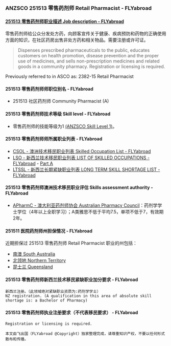 ### ANZSCO 251513 零售药剂师 Retail Pharmacist - FLYabroad ###

####  [251513 零售药剂师职业描述 Job description - FLYabroad](http://www.flyabroadvisa.com/anzsco/2515.html#251513)

零售药剂师给公众分发处方药，向顾客宣传关于健康、疾病预防和药物的正确使用方面的知识，在社区药房出售非处方药和相关物品。需要注册或许可证。 

>  Dispenses prescribed pharmaceuticals to the public, educates customers on health promotion, disease prevention and the proper use of medicines, and sells non-prescription medicines and related goods in a community pharmacy. Registration or licensing is required.

Previously referred to in ASCO as:
2382-15 Retail Pharmacist

#### 251513 零售药剂师师职位别名 - FLYabroad
 
- 251513	 社区药剂师 Community Pharmacist (A)

#### 251513 零售药剂师技术等级 Skill level - FLYabroad

- 零售药剂师的技能等级为1 [(ANZSCO Skill Level 1)](http://www.flyabroadvisa.com/anzsco/)。

#### 251513 零售药剂师师所属职业列表 - FLYabroad

- [CSOL - 澳洲技术移民职业列表 Skilled Occupation List - FLYabroad](http://www.flyabroadvisa.com/sol/)
- [LSO - 新西兰技术移民职业列表 LIST OF SKILLED OCCUPATIONS - FLYabroad](http://nz.flyabroadvisa.com/lso/) - [Part A](parta)
- [LTSSL - 新西兰长期紧缺职业列表 LONG TERM SKILL SHORTAGE LIST - FLYabroad](http://nz.flyabroadvisa.com/work-residence/ltssl.html)

#### 251513 零售药剂师澳洲技术移民职业评估 Skills assessment authority - FLYabroad

- [APharmC - 澳大利亚药剂师协会  Australian Pharmacy Council](http://www.flyabroadvisa.com/ass/apharmc.html)：药剂学学士学位（4年以上全职学习）；A类雅思不低于平均7.5，单项不低于7，有效期2年。

#### 251511 医院药剂师州担保情况 - FLYabroad

近期担保过 251513 零售药剂师 Retail Pharmacist 职业的州包括：

- [南澳 South Australia](http://www.flyabroadvisa.com/zdb/sa.html)
- [北领地 Northern Territory](http://www.flyabroadvisa.com/zdb/nt.html)
- [昆士兰 Queensland](http://www.flyabroadvisa.com/zdb/qld.html)

#### 251513 零售药剂师新西兰技术移民紧缺职业加分要求 - FLYabroad

    新西兰注册。（此领域绝对紧缺职业资质为:药剂学学士）
    NZ registration. (A qualification in this area of absolute skill shortage is: a Bachelor of Pharmacy)

#### 251513 零售药剂师执业注册要求（不代表移民要求） - FLYabroad

    Registration or licensing is required.

`本文由飞出国（FLYabroad @Copyright）独家整理完成，请尊重知识产权，不要以任何形式散布和传播。`